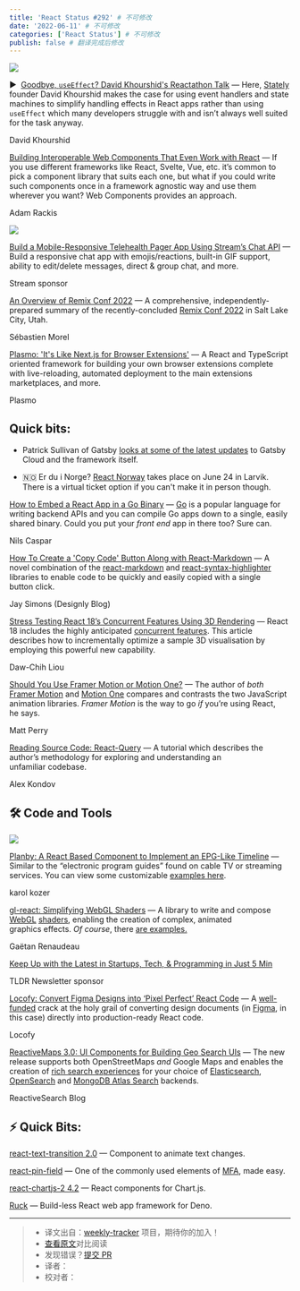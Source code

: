 ```yaml
---
title: 'React Status #292' # 不可修改
date: '2022-06-11' # 不可修改
categories: ['React Status'] # 不可修改
publish: false # 翻译完成后修改
---
```


[![](https://res.cloudinary.com/cpress/image/upload/w_1280,e_sharpen:60/dzgmew9ue02yba5hl68a.jpg)](https://react.statuscode.com/link/124470/web)

<!--以上是预览信息，图片一张或限制百字左右，前者优先，全文请使用二级及以下标题-->
<!-- more -->

▶  [Goodbye, `useEffect`? David Khourshid's Reactathon Talk](https://react.statuscode.com/link/124470/web "www.youtube.com") — Here, [Stately](https://react.statuscode.com/link/124471/web) founder David Khourshid makes the case for using event handlers and state machines to simplify handling effects in React apps rather than using `useEffect` which many developers struggle with and isn’t always well suited for the task anyway.

David Khourshid

[Building Interoperable Web Components That Even Work with React](https://react.statuscode.com/link/124472/web "css-tricks.com") — If you use different frameworks like React, Svelte, Vue, etc. it’s common to pick a component library that suits each one, but what if you could write such components once in a framework agnostic way and use them wherever you want? Web Components provides an approach.

Adam Rackis

[![](https://copm.s3.amazonaws.com/31104733.png)](https://react.statuscode.com/link/124473/web)

[Build a Mobile-Responsive Telehealth Pager App Using Stream’s Chat API](https://react.statuscode.com/link/124473/web "getstream.io") — Build a responsive chat app with emojis/reactions, built-in GIF support, ability to edit/delete messages, direct & group chat, and more.

Stream sponsor

[An Overview of Remix Conf 2022](https://react.statuscode.com/link/124474/web "crystallize.com") — A comprehensive, independently-prepared summary of the recently-concluded [Remix Conf 2022](https://react.statuscode.com/link/124475/web) in Salt Lake City, Utah.

Sébastien Morel

[Plasmo: 'It's Like Next.js for Browser Extensions'](https://react.statuscode.com/link/124476/web "github.com") — A React and TypeScript oriented framework for building your own browser extensions complete with live-reloading, automated deployment to the main extensions marketplaces, and more.

Plasmo

## **Quick bits:**

*   Patrick Sullivan of Gatsby [looks at some of the latest updates](https://react.statuscode.com/link/124477/web) to Gatsby Cloud and the framework itself.
    
*   🇳🇴 Er du i Norge? [React Norway](https://react.statuscode.com/link/124478/web) takes place on June 24 in Larvik. There is a virtual ticket option if you can't make it in person though.
    
[How to Embed a React App in a Go Binary](https://react.statuscode.com/link/124482/web "www.smartinary.com") — [Go](https://react.statuscode.com/link/124483/web) is a popular language for writing backend APIs and you can compile Go apps down to a single, easily shared binary. Could you put your _front end_ app in there too? Sure can.

Nils Caspar

[How To Create a 'Copy Code' Button Along with React-Markdown](https://react.statuscode.com/link/124484/web "designly.biz") — A novel combination of the [react-markdown](https://react.statuscode.com/link/124485/web) and [react-syntax-highlighter](https://react.statuscode.com/link/124486/web) libraries to enable code to be quickly and easily copied with a single button click.

Jay Simons (Designly Blog)

[Stress Testing React 18’s Concurrent Features Using 3D Rendering](https://react.statuscode.com/link/124487/web "dawchihliou.github.io") — React 18 includes the highly anticipated [concurrent features](https://react.statuscode.com/link/124488/web). This article describes how to incrementally optimize a sample 3D visualisation by employing this powerful new capability.

Daw-Chih Liou

[Should You Use Framer Motion or Motion One?](https://react.statuscode.com/link/124489/web "motion.dev") — The author of _both_ [Framer Motion](https://react.statuscode.com/link/124490/web) and [Motion One](https://react.statuscode.com/link/124491/web) compares and contrasts the two JavaScript animation libraries. _Framer Motion_ is the way to go _if_ you’re using React, he says.

Matt Perry

[Reading Source Code: React-Query](https://react.statuscode.com/link/124492/web "alexkondov.com") — A tutorial which describes the author’s methodology for exploring and understanding an unfamiliar codebase.

Alex Kondov

## 🛠 Code and Tools

[![](https://res.cloudinary.com/cpress/image/upload/w_1280,e_sharpen:60/hg46eha4ddaw1wlo2jdd.jpg)](https://react.statuscode.com/link/124493/web)

[Planby: A React Based Component to Implement an EPG-Like Timeline](https://react.statuscode.com/link/124493/web "github.com") — Similar to the “electronic program guides” found on cable TV or streaming services. You can view some customizable [examples here](https://react.statuscode.com/link/124494/web).

karol kozer

[gl-react: Simplifying WebGL Shaders](https://react.statuscode.com/link/124495/web "github.com") — A library to write and compose [WebGL](https://react.statuscode.com/link/124496/web) [shaders](https://react.statuscode.com/link/124497/web), enabling the creation of complex, animated graphics effects. _Of course_, there [are examples.](https://react.statuscode.com/link/124498/web)

Gaëtan Renaudeau

[Keep Up with the Latest in Startups, Tech, & Programming in Just 5 Min](https://react.statuscode.com/link/124499/web "tldr.tech")

TLDR Newsletter sponsor

[Locofy: Convert Figma Designs into ‘Pixel Perfect’ React Code](https://react.statuscode.com/link/124500/web "www.locofy.ai") — A [well-funded](https://react.statuscode.com/link/124501/web) crack at the holy grail of converting design documents (in [Figma](https://react.statuscode.com/link/124502/web), in this case) directly into production-ready React code.

Locofy

[ReactiveMaps 3.0: UI Components for Building Geo Search UIs](https://react.statuscode.com/link/124503/web "blog.reactivesearch.io") — The new release supports both OpenStreetMaps _and_ Google Maps and enables the creation of [rich search experiences](https://react.statuscode.com/link/124504/web) for your choice of [Elasticsearch](https://react.statuscode.com/link/124505/web), [OpenSearch](https://react.statuscode.com/link/124506/web) and [MongoDB Atlas Search](https://react.statuscode.com/link/124507/web) backends.

ReactiveSearch Blog

## ⚡️ Quick Bits:

[react-text-transition 2.0](https://react.statuscode.com/link/124508/web) — Component to animate text changes.

[react-pin-field](https://react.statuscode.com/link/124509/web) — One of the commonly used elements of [MFA](https://react.statuscode.com/link/124510/web), made easy.

[react-chartjs-2 4.2](https://react.statuscode.com/link/124511/web) — React components for Chart.js.

[Ruck](https://react.statuscode.com/link/124512/web) — Build-less React web app framework for Deno.

---
> * 译文出自：[weekly-tracker](https://github.com/FEDarling/weekly-tracker) 项目，期待你的加入！
> * [查看原文](https://react.statuscode.com/issues/292)对比阅读
> * 发现错误？[提交 PR](https://github.com/FEDarling/weekly-tracker/blob/main/weeklys/react_status/292)
> * 译者：
> * 校对者：
